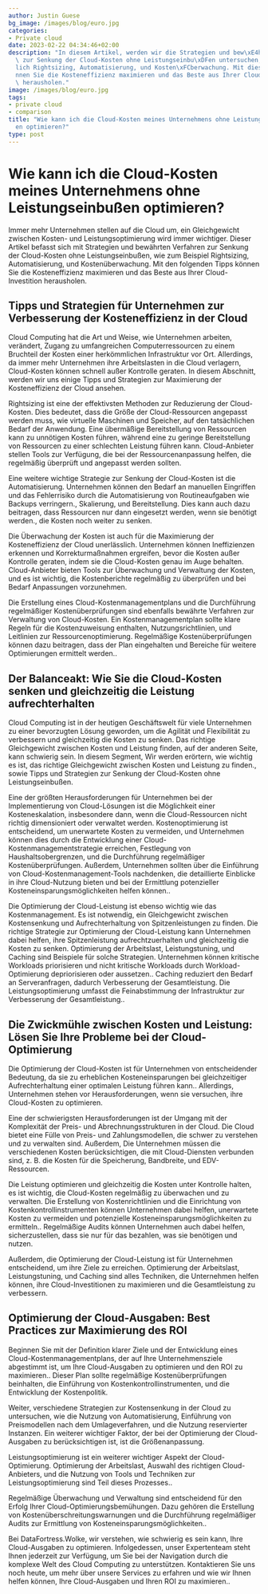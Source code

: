 ```yaml
---
author: Justin Guese
bg_image: /images/blog/euro.jpg
categories:
- Private cloud
date: 2023-02-22 04:34:46+02:00
description: "In diesem Artikel, werden wir die Strategien und bew\xE4hrten Verfahren\
  \ zur Senkung der Cloud-Kosten ohne Leistungseinbu\xDFen untersuchen, einschlie\xDF\
  lich Rightsizing, Automatisierung, und Kosten\xFCberwachung. Mit diesen Tipps, k\xF6\
  nnen Sie die Kosteneffizienz maximieren und das Beste aus Ihrer Cloud-Investition\
  \ herausholen."
image: /images/blog/euro.jpg
tags:
- private cloud
- comparison
title: "Wie kann ich die Cloud-Kosten meines Unternehmens ohne Leistungseinbu\xDF\
  en optimieren?"
type: post
---
```



# Wie kann ich die Cloud-Kosten meines Unternehmens ohne Leistungseinbußen optimieren?

Immer mehr Unternehmen stellen auf die Cloud um, ein Gleichgewicht zwischen Kosten- und Leistungsoptimierung wird immer wichtiger. Dieser Artikel befasst sich mit Strategien und bewährten Verfahren zur Senkung der Cloud-Kosten ohne Leistungseinbußen, wie zum Beispiel Rightsizing, Automatisierung, und Kostenüberwachung. Mit den folgenden Tipps können Sie die Kosteneffizienz maximieren und das Beste aus Ihrer Cloud-Investition herausholen.

## Tipps und Strategien für Unternehmen zur Verbesserung der Kosteneffizienz in der Cloud

Cloud Computing hat die Art und Weise, wie Unternehmen arbeiten, verändert, Zugang zu umfangreichen Computerressourcen zu einem Bruchteil der Kosten einer herkömmlichen Infrastruktur vor Ort. Allerdings, da immer mehr Unternehmen ihre Arbeitslasten in die Cloud verlagern, Cloud-Kosten können schnell außer Kontrolle geraten. In diesem Abschnitt, werden wir uns einige Tipps und Strategien zur Maximierung der Kosteneffizienz der Cloud ansehen.

Rightsizing ist eine der effektivsten Methoden zur Reduzierung der Cloud-Kosten. Dies bedeutet, dass die Größe der Cloud-Ressourcen angepasst werden muss, wie virtuelle Maschinen und Speicher, auf den tatsächlichen Bedarf der Anwendung. Eine übermäßige Bereitstellung von Ressourcen kann zu unnötigen Kosten führen, während eine zu geringe Bereitstellung von Ressourcen zu einer schlechten Leistung führen kann. Cloud-Anbieter stellen Tools zur Verfügung, die bei der Ressourcenanpassung helfen, die regelmäßig überprüft und angepasst werden sollten.

Eine weitere wichtige Strategie zur Senkung der Cloud-Kosten ist die Automatisierung. Unternehmen können den Bedarf an manuellen Eingriffen und das Fehlerrisiko durch die Automatisierung von Routineaufgaben wie Backups verringern., Skalierung, und Bereitstellung. Dies kann auch dazu beitragen, dass Ressourcen nur dann eingesetzt werden, wenn sie benötigt werden., die Kosten noch weiter zu senken.

Die Überwachung der Kosten ist auch für die Maximierung der Kosteneffizienz der Cloud unerlässlich. Unternehmen können Ineffizienzen erkennen und Korrekturmaßnahmen ergreifen, bevor die Kosten außer Kontrolle geraten, indem sie die Cloud-Kosten genau im Auge behalten. Cloud-Anbieter bieten Tools zur Überwachung und Verwaltung der Kosten, und es ist wichtig, die Kostenberichte regelmäßig zu überprüfen und bei Bedarf Anpassungen vorzunehmen.

Die Erstellung eines Cloud-Kostenmanagementplans und die Durchführung regelmäßiger Kostenüberprüfungen sind ebenfalls bewährte Verfahren zur Verwaltung von Cloud-Kosten. Ein Kostenmanagementplan sollte klare Regeln für die Kostenzuweisung enthalten, Nutzungsrichtlinien, und Leitlinien zur Ressourcenoptimierung. Regelmäßige Kostenüberprüfungen können dazu beitragen, dass der Plan eingehalten und Bereiche für weitere Optimierungen ermittelt werden..

## Der Balanceakt: Wie Sie die Cloud-Kosten senken und gleichzeitig die Leistung aufrechterhalten

Cloud Computing ist in der heutigen Geschäftswelt für viele Unternehmen zu einer bevorzugten Lösung geworden, um die Agilität und Flexibilität zu verbessern und gleichzeitig die Kosten zu senken. Das richtige Gleichgewicht zwischen Kosten und Leistung finden, auf der anderen Seite, kann schwierig sein. In diesem Segment, Wir werden erörtern, wie wichtig es ist, das richtige Gleichgewicht zwischen Kosten und Leistung zu finden., sowie Tipps und Strategien zur Senkung der Cloud-Kosten ohne Leistungseinbußen.

Eine der größten Herausforderungen für Unternehmen bei der Implementierung von Cloud-Lösungen ist die Möglichkeit einer Kosteneskalation, insbesondere dann, wenn die Cloud-Ressourcen nicht richtig dimensioniert oder verwaltet werden. Kostenoptimierung ist entscheidend, um unerwartete Kosten zu vermeiden, und Unternehmen können dies durch die Entwicklung einer Cloud-Kostenmanagementstrategie erreichen, Festlegung von Haushaltsobergrenzen, und die Durchführung regelmäßiger Kostenüberprüfungen. Außerdem, Unternehmen sollten über die Einführung von Cloud-Kostenmanagement-Tools nachdenken, die detaillierte Einblicke in ihre Cloud-Nutzung bieten und bei der Ermittlung potenzieller Kosteneinsparungsmöglichkeiten helfen können..

Die Optimierung der Cloud-Leistung ist ebenso wichtig wie das Kostenmanagement. Es ist notwendig, ein Gleichgewicht zwischen Kostensenkung und Aufrechterhaltung von Spitzenleistungen zu finden. Die richtige Strategie zur Optimierung der Cloud-Leistung kann Unternehmen dabei helfen, ihre Spitzenleistung aufrechtzuerhalten und gleichzeitig die Kosten zu senken. Optimierung der Arbeitslast, Leistungstuning, und Caching sind Beispiele für solche Strategien. Unternehmen können kritische Workloads priorisieren und nicht kritische Workloads durch Workload-Optimierung depriorisieren oder aussetzen.. Caching reduziert den Bedarf an Serveranfragen, dadurch Verbesserung der Gesamtleistung. Die Leistungsoptimierung umfasst die Feinabstimmung der Infrastruktur zur Verbesserung der Gesamtleistung..

## Die Zwickmühle zwischen Kosten und Leistung: Lösen Sie Ihre Probleme bei der Cloud-Optimierung

Die Optimierung der Cloud-Kosten ist für Unternehmen von entscheidender Bedeutung, da sie zu erheblichen Kosteneinsparungen bei gleichzeitiger Aufrechterhaltung einer optimalen Leistung führen kann.. Allerdings, Unternehmen stehen vor Herausforderungen, wenn sie versuchen, ihre Cloud-Kosten zu optimieren.

Eine der schwierigsten Herausforderungen ist der Umgang mit der Komplexität der Preis- und Abrechnungsstrukturen in der Cloud. Die Cloud bietet eine Fülle von Preis- und Zahlungsmodellen, die schwer zu verstehen und zu verwalten sind. Außerdem, Die Unternehmen müssen die verschiedenen Kosten berücksichtigen, die mit Cloud-Diensten verbunden sind, z. B. die Kosten für die Speicherung, Bandbreite, und EDV-Ressourcen.

Die Leistung optimieren und gleichzeitig die Kosten unter Kontrolle halten, es ist wichtig, die Cloud-Kosten regelmäßig zu überwachen und zu verwalten. Die Erstellung von Kostenrichtlinien und die Einrichtung von Kostenkontrollinstrumenten können Unternehmen dabei helfen, unerwartete Kosten zu vermeiden und potenzielle Kosteneinsparungsmöglichkeiten zu ermitteln.. Regelmäßige Audits können Unternehmen auch dabei helfen, sicherzustellen, dass sie nur für das bezahlen, was sie benötigen und nutzen.

Außerdem, die Optimierung der Cloud-Leistung ist für Unternehmen entscheidend, um ihre Ziele zu erreichen. Optimierung der Arbeitslast, Leistungstuning, und Caching sind alles Techniken, die Unternehmen helfen können, ihre Cloud-Investitionen zu maximieren und die Gesamtleistung zu verbessern.

## Optimierung der Cloud-Ausgaben: Best Practices zur Maximierung des ROI

Beginnen Sie mit der Definition klarer Ziele und der Entwicklung eines Cloud-Kostenmanagementplans, der auf Ihre Unternehmensziele abgestimmt ist, um Ihre Cloud-Ausgaben zu optimieren und den ROI zu maximieren.. Dieser Plan sollte regelmäßige Kostenüberprüfungen beinhalten, die Einführung von Kostenkontrollinstrumenten, und die Entwicklung der Kostenpolitik.

Weiter, verschiedene Strategien zur Kostensenkung in der Cloud zu untersuchen, wie die Nutzung von Automatisierung, Einführung von Preismodellen nach dem Umlageverfahren, und die Nutzung reservierter Instanzen. Ein weiterer wichtiger Faktor, der bei der Optimierung der Cloud-Ausgaben zu berücksichtigen ist, ist die Größenanpassung.

Leistungsoptimierung ist ein weiterer wichtiger Aspekt der Cloud-Optimierung. Optimierung der Arbeitslast, Auswahl des richtigen Cloud-Anbieters, und die Nutzung von Tools und Techniken zur Leistungsoptimierung sind Teil dieses Prozesses..

Regelmäßige Überwachung und Verwaltung sind entscheidend für den Erfolg Ihrer Cloud-Optimierungsbemühungen. Dazu gehören die Erstellung von Kostenüberschreitungswarnungen und die Durchführung regelmäßiger Audits zur Ermittlung von Kosteneinsparungsmöglichkeiten..

Bei DataFortress.Wolke, wir verstehen, wie schwierig es sein kann, Ihre Cloud-Ausgaben zu optimieren. Infolgedessen, unser Expertenteam steht Ihnen jederzeit zur Verfügung, um Sie bei der Navigation durch die komplexe Welt des Cloud Computing zu unterstützen. Kontaktieren Sie uns noch heute, um mehr über unsere Services zu erfahren und wie wir Ihnen helfen können, Ihre Cloud-Ausgaben und Ihren ROI zu maximieren..



